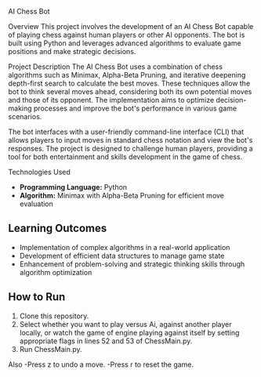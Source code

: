 AI Chess Bot

Overview
This project involves the development of an AI Chess Bot capable of playing chess against human players or other AI opponents. The bot is built using Python and leverages advanced algorithms to evaluate game positions and make strategic decisions.

Project Description
The AI Chess Bot uses a combination of chess algorithms such as Minimax, Alpha-Beta Pruning, and iterative deepening depth-first search to calculate the best moves. These techniques allow the bot to think several moves ahead, considering both its own potential moves and those of its opponent. The implementation aims to optimize decision-making processes and improve the bot's performance in various game scenarios.

The bot interfaces with a user-friendly command-line interface (CLI) that allows players to input moves in standard chess notation and view the bot's responses. The project is designed to challenge human players, providing a tool for both entertainment and skills development in the game of chess.

Technologies Used
- **Programming Language:** Python
- **Algorithm:** Minimax with Alpha-Beta Pruning for efficient move evaluation

## Learning Outcomes
- Implementation of complex algorithms in a real-world application
- Development of efficient data structures to manage game state
- Enhancement of problem-solving and strategic thinking skills through algorithm optimization

## How to Run
1. Clone this repository.
2. Select whether you want to play versus Ai, against another player locally, or watch the game of engine playing against itself by setting appropriate flags in lines 52 and 53 of ChessMain.py.
3. Run ChessMain.py.

Also
-Press z to undo a move.
-Press r to reset the game.


